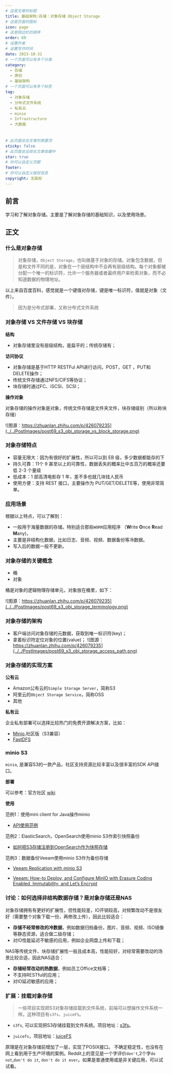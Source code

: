 ```yaml
---
# 这是文章的标题
title: 基础架构:存储：对象存储 Object Storage
# 这是页面的图标
icon: page
# 这是侧边栏的顺序
order: 69
# 设置作者
# 设置写作时间
date: 2023-10-31
# 一个页面可以有多个分类
category:
  - 存储
  - 原创
  - 基础架构
# 一个页面可以有多个标签
tag:
  - 对象存储
  - 分布式文件系统
  - 私有云
  - minio
  - Infrastructure
  - 大数据


# 此页面会在文章列表置顶
sticky: false
# 此页面会出现在文章收藏中
star: true
# 你可以自定义页脚
footer: 
# 你可以自定义版权信息
copyright: 无版权
---
```




## 前言

学习和了解对象存储。主要是了解对象存储的基础知识，以及使用场景。



## 正文

### 什么是对象存储

> 对象存储，`Object Storage`，也叫做基于对象的存储。对象包含数据，但是和文件不同的是，对象在一个层结构中不会再有层级结构。每个对象都被分配一个唯一的标识符，允许一个服务器或者最终用户来检索对象，而不必知道数据的物理地址。

以上来自百度百科，感觉就是一个键值对存储，键是唯一标识符，值就是对象（文件）。

> 因为是分布式部署，又称分布式文件系统




### 对象存储 VS 文件存储 VS 块存储

**结构**
- 对象存储里没有层级结构，是扁平的；传统存储有；

**访问协议**
- 对象存储是基于HTTP RESTFul API进行访问，POST，GET ，PUT和 DELETE操作；
- 传统文件存储通过NFS/CIFS等协议；
- 块存储时通过FC、iSCSI、SCSI；

**操作对象**

 对象存储的操作对象是对象，传统文件存储是文件夹文件，块存储级别（所以称块存储）

![图源：https://zhuanlan.zhihu.com/p/426079235](../../PostImages/post69_s3_obj_storage_vs_block_storage.png)

 ### 对象存储特点

  - 容量无限大：因为有很好的扩展性，所以可以到 EB 级，多少数据都能存的下
  - 持久可靠：11个 9 甚至以上的可靠性，数据丢失的概率比中五百万的概率还要低 2-3 个量级
  - 低成本：1 部高清电影存 1 年，差不多也就几块钱人民币
  - 使用方便：支持 REST 接口，主要操作为 PUT/GET/DELETE等，使用非常简单。

  ### 应用场景

根据以上特点，可以了解到：

  - 一般用于海量数据的存储。特别适合那些`WORM`应用程序 （**W**rite **O**nce **R**ead **M**any)，
  - 主要是非结构化数据，比如日志、音频、视频、数据备份等冷数据。
  - 写入后的数据一般不更新。

  ### 对象存储的关键概念

  - 桶
  - 对象

桶是对象的逻辑物理存储单元，对象放在桶里，如下：

  ![图源：https://zhuanlan.zhihu.com/p/426079235](../../PostImages/post69_s3_obj_storage_terminology.png)


 ### 对象存储的架构

 - 客户端访问对象存储的元数据，获取到唯一标识符(key)；
 - 拿着标识符定位对象的位置(value)；
 ![图源：https://zhuanlan.zhihu.com/p/426079235](../../PostImages/post69_s3_obj_storage_access_path.png)

 ### 对象存储的实现方案

 **公有云**

 - Amazon公有云的`Simple Storage Server`，简称S3
 - 阿里云的`Object Storage Service`，简称OSS
 - 其他

**私有云**

企业私有部署可以选择比较热门的免费开源解决方案，比如：

- [Minio](https://min.io/docs/minio/kubernetes/upstream/administration/minio-console.html),社区版（S3兼容）
- [FastDFS](https://baidu.com)

### minio S3

`minio`, 是兼容S3的一款产品，社区支持资源比较丰富以及很丰富的SDK API接口。


**部署**

可以参考：官方社区 [wiki](https://min.io/docs/minio/kubernetes/upstream/administration/minio-console.html)

**使用**

范例1：使用mini client for Java操作minio

-  [API使用范例](https://zhuanlan.zhihu.com/p/654273720)

范例2：ElasticSearch，OpenSearch使用minio S3作索引快照备份

- [如何把S3存储注册到OpenSearch作为快照存储](https://opensearch.org/docs/1.0/opensearch/snapshot-restore/#register-repository)

范例3：数据备份Veeam使用minio S3作为备份存储

- [Veeam Replication with minio S3](https://min.io/docs/minio/linux/integrations/using-minio-with-veeam.html)

- [Veeam: How-to Deploy, and Configure MinIO with Erasure Coding Enabled, Immutability, and Let’s Encrypt](https://jorgedelacruz.uk/2020/07/22/veeam-how-to-deploy-and-configure-minio-with-erasure-coding-enabled-immutability-and-lets-encrypt/)

### 讨论：如何选择非结构数据存储？是对象存储还是NAS

对象存储拥有有更好的扩展性，但性能较差，IO开销较高，对频繁改动不是很友好（需要整个对象下载一份，再修改上传），因此比较适合：

- **存储不经常修改的冷数据**，例如数据归档备份，图片、音频、视频、ISO镜像等静态资源，适合做二级存储；
- 对IO性能延迟不敏感的应用，例如企业网盘上传和下载；

NAS等传统文件、块存储扩展性一般且成本高，性能较好，对经常需要改动的场景比较合适，因此NAS适合：

- **存储经常改动的热数据**，例如员工Office文档等；
- 不支持RESTful的应用；
- 对IO延迟敏感的应用；



### 扩展：挂载对象存储

> 一些项目实现把S3对象存储挂载到文件系统，前端可以想操作文件系统一样。这种项目有`s3fs`、`juiceFS`。


- `s3fs`, 可以实现把S3存储挂载到文件系统。项目地址：[s3fs](https://github.com/s3fs-fuse/s3fs-fuse)。

- `juicefs`，项目地址：[juiceFS](https://github.com/juicedata/juicefs)

原理是在对象存储前增加了一层，实现了POSIX接口。
不确定稳定性，也没有在网上看到用于生产环境的案例。Reddit上的意见是一个字评价`don't`,2个字`do not`,`don't do it`, `don't do it ever`。如果是普通使用或是非关键应用，可以试试看。